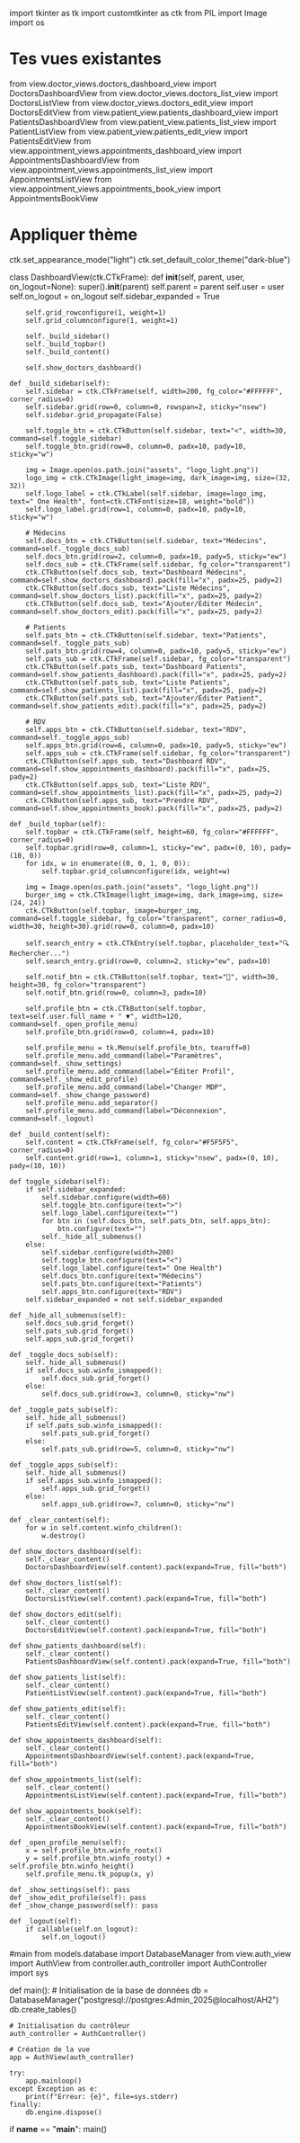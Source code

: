 import tkinter as tk
import customtkinter as ctk
from PIL import Image
import os

# Tes vues existantes
from view.doctor_views.doctors_dashboard_view import DoctorsDashboardView
from view.doctor_views.doctors_list_view import DoctorsListView
from view.doctor_views.doctors_edit_view import DoctorsEditView
from view.patient_view.patients_dashboard_view import PatientsDashboardView
from view.patient_view.patients_list_view import PatientListView
from view.patient_view.patients_edit_view import PatientsEditView
from view.appointment_views.appointments_dashboard_view import AppointmentsDashboardView
from view.appointment_views.appointments_list_view import AppointmentsListView
from view.appointment_views.appointments_book_view import AppointmentsBookView

# Appliquer thème
ctk.set_appearance_mode("light")
ctk.set_default_color_theme("dark-blue")

class DashboardView(ctk.CTkFrame):
    def __init__(self, parent, user, on_logout=None):
        super().__init__(parent)
        self.parent = parent
        self.user = user
        self.on_logout = on_logout
        self.sidebar_expanded = True

        self.grid_rowconfigure(1, weight=1)
        self.grid_columnconfigure(1, weight=1)

        self._build_sidebar()
        self._build_topbar()
        self._build_content()

        self.show_doctors_dashboard()

    def _build_sidebar(self):
        self.sidebar = ctk.CTkFrame(self, width=200, fg_color="#FFFFFF", corner_radius=0)
        self.sidebar.grid(row=0, column=0, rowspan=2, sticky="nsew")
        self.sidebar.grid_propagate(False)

        self.toggle_btn = ctk.CTkButton(self.sidebar, text="<", width=30, command=self.toggle_sidebar)
        self.toggle_btn.grid(row=0, column=0, padx=10, pady=10, sticky="w")

        img = Image.open(os.path.join("assets", "logo_light.png"))
        logo_img = ctk.CTkImage(light_image=img, dark_image=img, size=(32, 32))
        self.logo_label = ctk.CTkLabel(self.sidebar, image=logo_img, text=" One Health", font=ctk.CTkFont(size=18, weight="bold"))
        self.logo_label.grid(row=1, column=0, padx=10, pady=10, sticky="w")

        # Médecins
        self.docs_btn = ctk.CTkButton(self.sidebar, text="Médecins", command=self._toggle_docs_sub)
        self.docs_btn.grid(row=2, column=0, padx=10, pady=5, sticky="ew")
        self.docs_sub = ctk.CTkFrame(self.sidebar, fg_color="transparent")
        ctk.CTkButton(self.docs_sub, text="Dashboard Médecins", command=self.show_doctors_dashboard).pack(fill="x", padx=25, pady=2)
        ctk.CTkButton(self.docs_sub, text="Liste Médecins", command=self.show_doctors_list).pack(fill="x", padx=25, pady=2)
        ctk.CTkButton(self.docs_sub, text="Ajouter/Éditer Médecin", command=self.show_doctors_edit).pack(fill="x", padx=25, pady=2)

        # Patients
        self.pats_btn = ctk.CTkButton(self.sidebar, text="Patients", command=self._toggle_pats_sub)
        self.pats_btn.grid(row=4, column=0, padx=10, pady=5, sticky="ew")
        self.pats_sub = ctk.CTkFrame(self.sidebar, fg_color="transparent")
        ctk.CTkButton(self.pats_sub, text="Dashboard Patients", command=self.show_patients_dashboard).pack(fill="x", padx=25, pady=2)
        ctk.CTkButton(self.pats_sub, text="Liste Patients", command=self.show_patients_list).pack(fill="x", padx=25, pady=2)
        ctk.CTkButton(self.pats_sub, text="Ajouter/Éditer Patient", command=self.show_patients_edit).pack(fill="x", padx=25, pady=2)

        # RDV
        self.apps_btn = ctk.CTkButton(self.sidebar, text="RDV", command=self._toggle_apps_sub)
        self.apps_btn.grid(row=6, column=0, padx=10, pady=5, sticky="ew")
        self.apps_sub = ctk.CTkFrame(self.sidebar, fg_color="transparent")
        ctk.CTkButton(self.apps_sub, text="Dashboard RDV", command=self.show_appointments_dashboard).pack(fill="x", padx=25, pady=2)
        ctk.CTkButton(self.apps_sub, text="Liste RDV", command=self.show_appointments_list).pack(fill="x", padx=25, pady=2)
        ctk.CTkButton(self.apps_sub, text="Prendre RDV", command=self.show_appointments_book).pack(fill="x", padx=25, pady=2)

    def _build_topbar(self):
        self.topbar = ctk.CTkFrame(self, height=60, fg_color="#FFFFFF", corner_radius=0)
        self.topbar.grid(row=0, column=1, sticky="ew", padx=(0, 10), pady=(10, 0))
        for idx, w in enumerate((0, 0, 1, 0, 0)):
            self.topbar.grid_columnconfigure(idx, weight=w)

        img = Image.open(os.path.join("assets", "logo_light.png"))
        burger_img = ctk.CTkImage(light_image=img, dark_image=img, size=(24, 24))
        ctk.CTkButton(self.topbar, image=burger_img, command=self.toggle_sidebar, fg_color="transparent", corner_radius=0, width=30, height=30).grid(row=0, column=0, padx=10)

        self.search_entry = ctk.CTkEntry(self.topbar, placeholder_text="🔍 Rechercher...")
        self.search_entry.grid(row=0, column=2, sticky="ew", padx=10)

        self.notif_btn = ctk.CTkButton(self.topbar, text="🔔", width=30, height=30, fg_color="transparent")
        self.notif_btn.grid(row=0, column=3, padx=10)

        self.profile_btn = ctk.CTkButton(self.topbar, text=self.user.full_name + " ▼", width=120, command=self._open_profile_menu)
        self.profile_btn.grid(row=0, column=4, padx=10)

        self.profile_menu = tk.Menu(self.profile_btn, tearoff=0)
        self.profile_menu.add_command(label="Paramètres", command=self._show_settings)
        self.profile_menu.add_command(label="Éditer Profil", command=self._show_edit_profile)
        self.profile_menu.add_command(label="Changer MDP", command=self._show_change_password)
        self.profile_menu.add_separator()
        self.profile_menu.add_command(label="Déconnexion", command=self._logout)

    def _build_content(self):
        self.content = ctk.CTkFrame(self, fg_color="#F5F5F5", corner_radius=0)
        self.content.grid(row=1, column=1, sticky="nsew", padx=(0, 10), pady=(10, 10))

    def toggle_sidebar(self):
        if self.sidebar_expanded:
            self.sidebar.configure(width=60)
            self.toggle_btn.configure(text=">")
            self.logo_label.configure(text="")
            for btn in (self.docs_btn, self.pats_btn, self.apps_btn):
                btn.configure(text="")
            self._hide_all_submenus()
        else:
            self.sidebar.configure(width=200)
            self.toggle_btn.configure(text="<")
            self.logo_label.configure(text=" One Health")
            self.docs_btn.configure(text="Médecins")
            self.pats_btn.configure(text="Patients")
            self.apps_btn.configure(text="RDV")
        self.sidebar_expanded = not self.sidebar_expanded

    def _hide_all_submenus(self):
        self.docs_sub.grid_forget()
        self.pats_sub.grid_forget()
        self.apps_sub.grid_forget()

    def _toggle_docs_sub(self):
        self._hide_all_submenus()
        if self.docs_sub.winfo_ismapped():
            self.docs_sub.grid_forget()
        else:
            self.docs_sub.grid(row=3, column=0, sticky="nw")

    def _toggle_pats_sub(self):
        self._hide_all_submenus()
        if self.pats_sub.winfo_ismapped():
            self.pats_sub.grid_forget()
        else:
            self.pats_sub.grid(row=5, column=0, sticky="nw")

    def _toggle_apps_sub(self):
        self._hide_all_submenus()
        if self.apps_sub.winfo_ismapped():
            self.apps_sub.grid_forget()
        else:
            self.apps_sub.grid(row=7, column=0, sticky="nw")

    def _clear_content(self):
        for w in self.content.winfo_children():
            w.destroy()

    def show_doctors_dashboard(self):
        self._clear_content()
        DoctorsDashboardView(self.content).pack(expand=True, fill="both")

    def show_doctors_list(self):
        self._clear_content()
        DoctorsListView(self.content).pack(expand=True, fill="both")

    def show_doctors_edit(self):
        self._clear_content()
        DoctorsEditView(self.content).pack(expand=True, fill="both")

    def show_patients_dashboard(self):
        self._clear_content()
        PatientsDashboardView(self.content).pack(expand=True, fill="both")

    def show_patients_list(self):
        self._clear_content()
        PatientListView(self.content).pack(expand=True, fill="both")

    def show_patients_edit(self):
        self._clear_content()
        PatientsEditView(self.content).pack(expand=True, fill="both")

    def show_appointments_dashboard(self):
        self._clear_content()
        AppointmentsDashboardView(self.content).pack(expand=True, fill="both")

    def show_appointments_list(self):
        self._clear_content()
        AppointmentsListView(self.content).pack(expand=True, fill="both")

    def show_appointments_book(self):
        self._clear_content()
        AppointmentsBookView(self.content).pack(expand=True, fill="both")

    def _open_profile_menu(self):
        x = self.profile_btn.winfo_rootx()
        y = self.profile_btn.winfo_rooty() + self.profile_btn.winfo_height()
        self.profile_menu.tk_popup(x, y)

    def _show_settings(self): pass
    def _show_edit_profile(self): pass
    def _show_change_password(self): pass

    def _logout(self):
        if callable(self.on_logout):
            self.on_logout()


#main
from models.database import DatabaseManager
from view.auth_view import AuthView
from controller.auth_controller import AuthController
import sys

def main():
    # Initialisation de la base de données
    db = DatabaseManager("postgresql://postgres:Admin_2025@localhost/AH2")
    db.create_tables()

    # Initialisation du contrôleur
    auth_controller = AuthController()

    # Création de la vue
    app = AuthView(auth_controller)
    
    try:
        app.mainloop()
    except Exception as e:
        print(f"Erreur: {e}", file=sys.stderr)
    finally:
        db.engine.dispose()

if __name__ == "__main__":
    main()